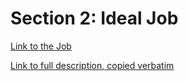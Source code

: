 # Section 2: Ideal Job
[Link to the Job](https://www.seek.com.au/job/38512582?)

[Link to full description, copied verbatim](./fulljob.html)



